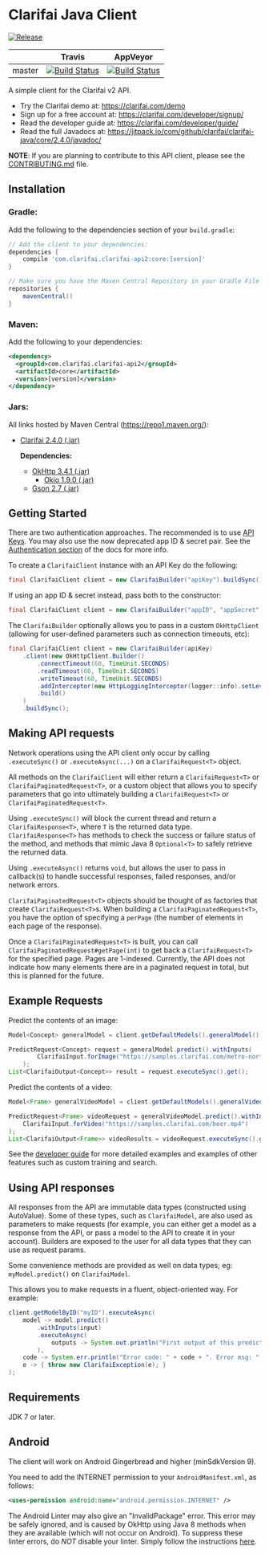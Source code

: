 Clarifai Java Client
==================
[![Release](https://img.shields.io/maven-central/v/com.clarifai.clarifai-api2/core.svg?style=flat-square)](http://mvnrepository.com/artifact/com.clarifai.clarifai-api2/core)

|        | Travis | AppVeyor |
|--------|--------|----------|
| master | [![Build Status](https://travis-ci.org/Clarifai/clarifai-java.svg?branch=master)](https://travis-ci.org/Clarifai/clarifai-java) | [![Build Status](https://ci.appveyor.com/api/projects/status/93a843ujrp35u6a6?svg=true)](https://ci.appveyor.com/project/robertwenquan/clarifai-java) |

A simple client for the Clarifai v2 API.

* Try the Clarifai demo at: https://clarifai.com/demo
* Sign up for a free account at: https://clarifai.com/developer/signup/
* Read the developer guide at: https://clarifai.com/developer/guide/
* Read the full Javadocs at: https://jitpack.io/com/github/clarifai/clarifai-java/core/2.4.0/javadoc/

**NOTE**: If you are planning to contribute to this API client, please see the [CONTRIBUTING.md](CONTRIBUTING.md) file.

Installation
------------
### Gradle:

Add the following to the dependencies section of your `build.gradle`:

```groovy
// Add the client to your dependencies:
dependencies {
    compile 'com.clarifai.clarifai-api2:core:[version]'
}

// Make sure you have the Maven Central Repository in your Gradle File
repositories {
    mavenCentral()
}
```

### Maven:

Add the following to your dependencies:

```xml
<dependency>
  <groupId>com.clarifai.clarifai-api2</groupId>
  <artifactId>core</artifactId>
  <version>[version]</version>
</dependency>
```

### Jars:
All links hosted by Maven Central (https://repo1.maven.org/):
- [Clarifai 2.4.0 (.jar)](https://repo1.maven.org/maven2/com/clarifai/clarifai-api2/core/2.4.0/core-2.4.0.jar)

  **Dependencies:**
  - [OkHttp 3.4.1 (.jar)](https://repo1.maven.org/maven2/com/squareup/okhttp3/okhttp/3.4.1/okhttp-3.4.1.jar)
    - [Okio 1.9.0 (.jar)](https://repo1.maven.org/maven2/com/squareup/okio/okio/1.9.0/okio-1.9.0.jar)
  - [Gson 2.7 (.jar)](https://repo1.maven.org/maven2/com/google/code/gson/gson/2.7/gson-2.7.jar)

Getting Started
---------------
There are two authentication approaches. The recommended is to use [API Keys](http://blog.clarifai.com/introducing-api-keys-a-safer-way-to-authenticate-your-applications/). You may also use the now deprecated app ID & secret pair. See the [Authentication section](https://clarifai.com/developer/guide/authentication#authentication) of the docs for more info.

To create a `ClarifaiClient` instance with an API Key do the following:

```java
final ClarifaiClient client = new ClarifaiBuilder("apiKey").buildSync();
```

If using an app ID & secret instead, pass both to the constructor:

```java
final ClarifaiClient client = new ClarifaiBuilder("appID", "appSecret").buildSync();
```

The `ClarifaiBuilder` optionally allows you to pass in a custom `OkHttpClient` (allowing for user-defined parameters
such as connection timeouts, etc):

```java
final ClarifaiClient client = new ClarifaiBuilder(apiKey)
    .client(new OkHttpClient.Builder()
        .connectTimeout(60, TimeUnit.SECONDS)
        .readTimeout(60, TimeUnit.SECONDS)
        .writeTimeout(60, TimeUnit.SECONDS)
        .addInterceptor(new HttpLoggingInterceptor(logger::info).setLevel(HttpLoggingInterceptor.Level.BASIC))
        .build()
    )
    .buildSync();
```

Making API requests
---------------------------------------
Network operations using the API client only occur by calling `.executeSync()` or `.executeAsync(...)` on a
`ClarifaiRequest<T>` object.

All methods on the `ClarifaiClient` will either return a `ClarifaiRequest<T>` or `ClarifaiPaginatedRequest<T>`, or a
custom object that allows you to specify parameters that go into ultimately building a `ClarifaiRequest<T>` or
`ClarifaiPaginatedRequest<T>`.

Using `.executeSync()` will block the current thread and return a `ClarifaiResponse<T>`, where `T` is the
returned data type. `ClarifaiResponse<T>` has methods to check the success or failure status of the method, and methods
that mimic Java 8 `Optional<T>` to safely retrieve the returned data.

Using `.executeAsync()` returns `void`, but allows the user to pass in callback(s) to handle successful responses,
failed responses, and/or network errors.

`ClarifaiPaginatedRequest<T>` objects should be thought of as factories that create `ClarifaiRequest<T>`s. When building
a `ClarifaiPaginatedRequest<T>`, you have the option of specifying a `perPage` (the number of elements in each page
of the response).

Once a `ClarifaiPaginatedRequest<T>` is built, you can call `ClarifaiPaginatedRequest#getPage(int)` to get back a
`ClarifaiRequest<T>` for the specified page. Pages are 1-indexed. Currently, the API does not indicate how many elements
there are in a paginated request in total, but this is planned for the future.

Example Requests
----------------
Predict the contents of an image:
```java
Model<Concept> generalModel = client.getDefaultModels().generalModel();

PredictRequest<Concept> request = generalModel.predict().withInputs(
        ClarifaiInput.forImage("https://samples.clarifai.com/metro-north.jpg")
    );
List<ClarifaiOutput<Concept>> result = request.executeSync().get();
```
Predict the contents of a video:
```java
Model<Frame> generalVideoModel = client.getDefaultModels().generalVideoModel();

PredictRequest<Frame> videoRequest = generalVideoModel.predict().withInputs(
    ClarifaiInput.forVideo("https://samples.clarifai.com/beer.mp4")
);
List<ClarifaiOutput<Frame>> videoResults = videoRequest.executeSync().get();
```

See the [developer guide](https://clarifai.com/developer/guide/) for more detailed examples
and examples of other features such as custom training and search.

Using API responses
------------------
All responses from the API are immutable data types (constructed using AutoValue). Some of these types, such as
`ClarifaiModel`, are also used as parameters to make requests (for example, you can either get a model as a response
from the API, or pass a model to the API to create it in your account). Builders are exposed to the user for all
data types that they can use as request params.

Some convenience methods are provided as well on data types; eg: `myModel.predict()` on `ClarifaiModel`.

This allows you to make requests in a fluent, object-oriented way. For example:

```java
client.getModelByID("myID").executeAsync(
    model -> model.predict()
        .withInputs(input)
        .executeAsync(
            outputs -> System.out.println("First output of this prediction is " + outputs.get(0))
        ),
    code -> System.err.println("Error code: " + code + ". Error msg: " + message),
    e -> { throw new ClarifaiException(e); }
);
```


Requirements
------------
JDK 7 or later.


Android
---------
The client will work on Android Gingerbread and higher (minSdkVersion 9).

You need to add the INTERNET permission to your `AndroidManifest.xml`, as follows:

```xml
<uses-permission android:name="android.permission.INTERNET" />
```

The Android Linter may also give an "InvalidPackage" error. This error may be safely ignored, and is caused by OkHttp
using Java 8 methods when they are available (which will not occur on Android). To suppress these linter errors, do
*NOT* disable your linter. Simply follow the instructions
[here](https://guides.codepath.com/android/Consuming-APIs-with-Retrofit#issues).
